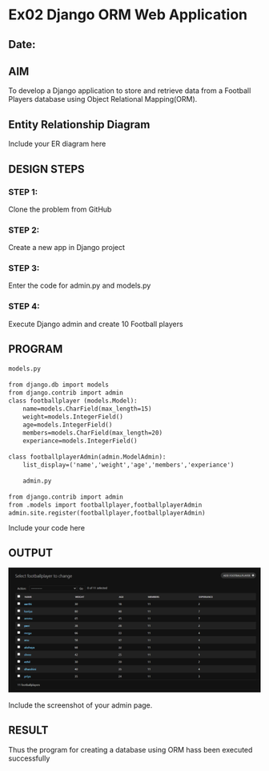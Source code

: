 # Ex02 Django ORM Web Application
## Date: 

## AIM
To develop a Django application to store and retrieve data from a Football Players database using Object Relational Mapping(ORM).

## Entity Relationship Diagram

Include your ER diagram here

## DESIGN STEPS

### STEP 1:
Clone the problem from GitHub

### STEP 2:
Create a new app in Django project

### STEP 3:
Enter the code for admin.py and models.py

### STEP 4:
Execute Django admin and create 10 Football players

## PROGRAM
```
models.py

from django.db import models
from django.contrib import admin
class footballplayer (models.Model):
    name=models.CharField(max_length=15)
    weight=models.IntegerField()
    age=models.IntegerField()
    members=models.CharField(max_length=20)
    experiance=models.IntegerField()

class footballplayerAdmin(admin.ModelAdmin):
    list_display=('name','weight','age','members','experiance')

    admin.py
    
from django.contrib import admin
from .models import footballplayer,footballplayerAdmin
admin.site.register(footballplayer,footballplayerAdmin)
```


Include your code here

## OUTPUT

![Alt text](image.png)


Include the screenshot of your admin page.


## RESULT
Thus the program for creating a database using ORM hass been executed successfully
